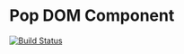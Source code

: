 Pop DOM Component
=================

[![Build Status](https://travis-ci.org/popphp/pop-dom.svg?branch=master)](https://travis-ci.org/popphp/pop-dom)

